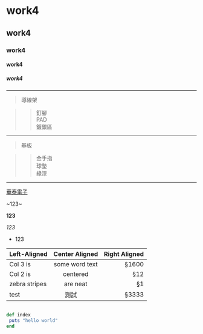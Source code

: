 # work4
## work4
### work4
#### work4
##### work4

---
>導線架

>>釘腳\
>>PAD\
>>鍍銀區

---
>基板

>>金手指\
>>球墊\
>>綠漆

***
[華泰電子](http://www.ose.com.tw/zht)

~123~

**123**

*123*

* 123

 | Left-Aligned | Center Aligned | Right Aligned |
 | :----------- |:--------------:| -----:|
 | Col 3 is     | some word text | §1600 |
 | Col 2 is     | centered | §12 |
 | zebra stripes | are neat | §1 | 
 | test | 測試        |  §3333 |
  
 ```ruby

def index
  puts "hello world"
end
```  
 
